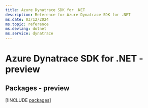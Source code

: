 ```yaml
---
title: Azure Dynatrace SDK for .NET
description: Reference for Azure Dynatrace SDK for .NET
ms.date: 03/12/2024
ms.topic: reference
ms.devlang: dotnet
ms.service: dynatrace
---
```

# Azure Dynatrace SDK for .NET - preview
## Packages - preview
[!INCLUDE [packages](dynatrace-index.md)]